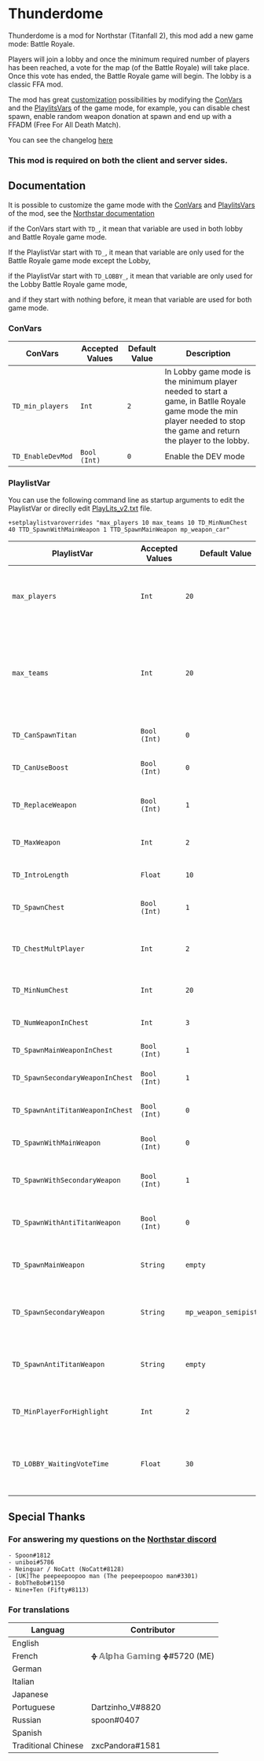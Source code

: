 
# Thunderdome

Thunderdome is a mod for Northstar (Titanfall 2), this mod add a new game mode: Battle Royale.

Players will join a lobby and once the minimum required number of players has been reached, a vote for the map (of the Battle Royale) will take place. Once this vote has ended, the Battle Royale game will begin. The lobby is a classic FFA mod.

The mod has great [customization](https://github.com/AlphaGaming7780/Thunderdome#documentation) possibilities by modifying the [ConVars](https://r2northstar.gitbook.io/r2northstar-wiki/hosting-a-server-with-northstar/dedicated-server#convars) and the [PlaylitsVars](https://r2northstar.gitbook.io/r2northstar-wiki/hosting-a-server-with-northstar/dedicated-server#playlist-overrides) of the game mode, for example, you can disable chest spawn, enable random weapon donation at spawn and end up with a FFADM (Free For All Death Match).

You can see the changelog [here](https://github.com/AlphaGaming7780/Thunderdome/blob/main/Changelog.md)

### **This mod is required on both the client and server sides.**


## Documentation
It is possible to customize the game mode with the [ConVars](https://github.com/AlphaGaming7780/Thunderdome#convars) and [PlaylitsVars](https://github.com/AlphaGaming7780/Thunderdome#playlistvar) of the mod, see the [Northstar documentation](https://r2northstar.gitbook.io/r2northstar-wiki/hosting-a-server-with-northstar/dedicated-server)

if the ConVars start with `TD_`, it mean that variable are used in both lobby and Battle Royale game mode.

If the PlaylistVar start with `TD_`, it mean that variable are only used for the Battle Royale game mode except the Lobby,

if the PlaylistVar start with `TD_LOBBY_`, it mean that variable are only used for the Lobby Battle Royale game mode,

and if they start with nothing before, it mean that variable are used for both game mode.

### ConVars
| ConVars | Accepted Values | Default Value | Description |
| ----------------- | --------------- | ------------- | ----------- |
| `TD_min_players` | `Int` | `2` | In Lobby game mode is the minimum player needed to start a game, in Batlle Royale game mode the min player needed to stop the game and return the player to the lobby. |
|`TD_EnableDevMod` | `Bool (Int)` | `0` | Enable the DEV mode |

### PlaylistVar

You can use the following command line as startup arguments to edit the PlaylistVar or direclly edit [PlayLits_v2.txt](https://github.com/AlphaGaming7780/Thunderdome/blob/main/keyvalues/playlists_v2.txt) file.
```
+setplaylistvaroverrides "max_players 10 max_teams 10 TD_MinNumChest 40 TTD_SpawnWithMainWeapon 1 TTD_SpawnMainWeapon mp_weapon_car"
```

| PlaylistVar | Accepted Values | Default Value | Description |
| ----------------- | --------------- | ------------- | ----------- |
| `max_players`     | `Int`           | `20`          | Determine the amount of player max on the server, **need to be the same value for both game mode.** |
| `max_teams`       | `Int` | `20` | Need to be the **same** as `max_players`, you can have 20 team max, game limite, so 20 player max, **need to be the same value for both game mode.**|
| `TD_CanSpawnTitan` | `Bool (Int)` | `0` | Allowed player to summon their titan, `0` : False, `1` : True |
| `TD_CanUseBoost` | `Bool (Int)` | `0` | Allowed player to use their boost, `0` : False, `1` : True |
| `TD_ReplaceWeapon` | `Bool (Int)` | `1` | Replace player weapons at the start of the game, `0` : False, `1` : True |
| `TD_MaxWeapon` | `Int` | `2` | Max number of weapon a player can take |
| `TD_IntroLength` | `Float` | `10` | Time of the prematch state in seconde |
| `TD_SpawnChest` | `Bool  (Int)` | `1` | Spawn chest arround the map, `0` : False, `1` : True |
| `TD_ChestMultPlayer` | `Int` | `2` | ```(TD_ChestMultPlayer * NumPlayer) > TD_MinNumChest ? TD_ChestMultPlayer * NumPlayer : TD_MinNumChest``` |
| `TD_MinNumChest` | `Int` | `20` | The numbres of chest that spawn in the map |
| `TD_NumWeaponInChest` | `Int` | `3` | The numbres of weapon that spawn in the chest |
| `TD_SpawnMainWeaponInChest` | `Bool  (Int)` | `1` | Can main weapon spawn in chest |
| `TD_SpawnSecondaryWeaponInChest` | `Bool  (Int)` | `1` | Can secondary weapon spawn in chest |
| `TD_SpawnAntiTitanWeaponInChest` | `Bool  (Int)` | `0` | Can anti titan weapon spawn in chest |
| `TD_SpawnWithMainWeapon` | `Bool  (Int)` | `0` | If the player spawn with a main weapon, `0` : False, `1` : True |
| `TD_SpawnWithSecondaryWeapon` | `Bool  (Int)` | `1` | If the player spawn with a secondary weapon, `0` : False, `1` : True |
| `TD_SpawnWithAntiTitanWeapon` | `Bool  (Int)` | `0` | If the player spawn with a anti titan weapon, `0` : False, `1` : True |
| `TD_SpawnMainWeapon` | `String` | `empty` | The main weapon the player will spawn with, `"empty"` = random weapon |
| `TD_SpawnSecondaryWeapon` | `String` | `mp_weapon_semipistol` | The secondary weapon the player will spawn whit, `"empty"` = random weapon |
| `TD_SpawnAntiTitanWeapon` | `String` | `empty` | The anti titan weapon the player will spawn whit, `"empty"` = random weapon |
| `TD_MinPlayerForHighlight` | `Int` | `2` | The minimum number of players alive to high light the remaining players |
| `TD_LOBBY_WaitingVoteTime` | `Float` | `30` | The time the server wait for player to vote for the next map, before it load the map the player vote. |

## Special Thanks

### For answering my questions on the [Northstar discord](https://discord.gg/northstar)

    - Spoon#1812
    - uniboi#5786
    - Neinguar / NoCatt (NoCatt#8128)
    - [UK]The peepeepoopoo man (The peepeepoopoo man#3301)
    - BobTheBob#1150
    - Nine+Ten (Fifty#8113)

### For translations
| Languag | Contributor |
| ------- | ----------- |
| English |  |
| French | ᚖ 𝔸𝕝𝕡𝕙𝕒 𝔾𝕒𝕞𝕚𝕟𝕘 ᚖ#5720 (ME) |
| German |  |
| Italian |  |
| Japanese |  |
| Portuguese| Dartzinho_V#8820 |
| Russian | spoon#0407 |
| Spanish |  |
| Traditional Chinese | zxcPandora#1581 |
